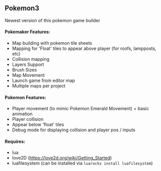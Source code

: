 ## Pokemon3

Newest version of this pokemon game builder

#### Pokemaker Features:
 - Map building with pokemon tile sheets
 - Mapping for 'Float' tiles to appear above player (for roofs, lampposts, etc)
 - Collision mapping
 - Layers Support
 - Brush Sizes
 - Map Movement
 - Launch game from editor map
 - Multiple maps per project

#### Pokemon Features:
 - Player movement (to mimic Pokemon Emerald Movement) + basic animation
 - Player collision
 - Appear below 'float' tiles
 - Debug mode for displaying collision and player pos / inputs

#### Requires:
- lua
- love2D (https://love2d.org/wiki/Getting_Started)
- luafilesystem (can be installed via `luarocks install luafilesystem`)
